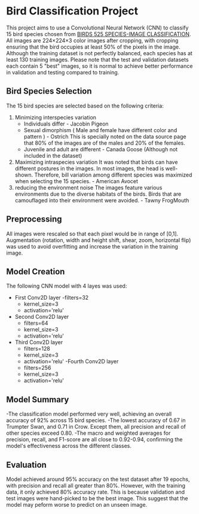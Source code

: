 # Bird Classification Project
This project aims to use a Convolutional Neural Network (CNN) to classify 15 bird species chosen from [BIRDS 525 SPECIES-IMAGE CLASSIFICATION](https://www.kaggle.com/datasets/gpiosenka/100-bird-species).  
All images are 224×224×3 color images after cropping, with cropping ensuring that the bird occupies at least 50% of the pixels in the image. Although the training dataset is not perfectly balanced, each species has at least 130 training images. Please note that the test and validation datasets each contain 5 "best" images, so it is normal to achieve better performance in validation and testing compared to training.


## Bird Species Selection
The 15 bird species are selected based on the following criteria:
1. Minimizing interspecies variation
	- Individuals differ - Jacobin Pigeon
	- Sexual dimorphism ( Male and female have different color and pattern ) - Ostrich
		This is specially noted on the data source page that 80% of the images are of the males and 20% of the females.
	- Juvenile and adult are different - Canada Goose (Although not included in the dataset)
2. Maximizing intraspecies variation
	It was noted that birds can have different postures in the images. In most images, the head is well-shown. Therefore, bill variation among different species was maximized when selecting the 15 species. - American Avocet
3. reducing the environment noise
	The images feature various environments due to the diverse habitats of the birds. Birds that are camouflaged into their environment were avoided. - Tawny FrogMouth

## Preprocessing
All images were rescaled so that each pixel would be in range of [0,1]. Augmentation (rotation, width and height shift, shear, zoom, horizontal flip) was used to avoid overfitting and increase the variation in the training image. 
## Model Creation
The following CNN model with 4 layes was used:
- First Conv2D layer
    -filters=32
    - kernel_size=3
    - activation='relu'
- Second Conv2D layer
    - filters=64
    - kernel_size=3
    - activation='relu'
- Third Conv2D layer
    - filters=128
    - kernel_size=3
    - activation='relu'
-Fourth Conv2D layer
    - filters=256
    - kernel_size=3
    - activation='relu'

## Model Summary
-The classification model performed very well, achieving an overall accuracy of 92% across 15 bird species.
-The lowest accuracy of 0.67 in Trumpter Swan, and 0.71 in Crow. Except them, all precision and recall of other species exceed 0.80.
-The macro and weighted averages for precision, recall, and F1-score are all close to 0.92-0.94, confirming the model's effectiveness across the different classes.

## Evaluation
Model achieved around 95% accuracy on the test dataset after 19 epochs, with precision and recall all greater than 80%. However, with the training data, it only achieved 80% accuracy rate. This is because validation and test images were hand-picked to be the best image. This suggest that the model may peform worse to predict on an unseen image. 
